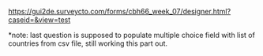 https://gui2de.surveycto.com/forms/cbh66_week_07/designer.html?caseid=&view=test

*note: last question is supposed to populate multiple choice field with list of countries from csv file, still working this part out. 